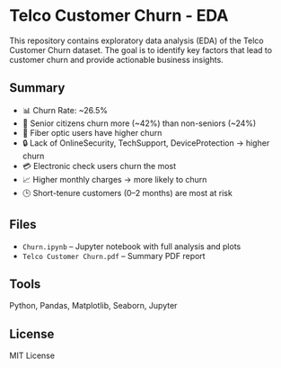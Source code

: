 # Telco Customer Churn - EDA

This repository contains exploratory data analysis (EDA) of the Telco Customer Churn dataset. The goal is to identify key factors that lead to customer churn and provide actionable business insights.

## Summary

- 📊 Churn Rate: ~26.5%
- 🧓 Senior citizens churn more (~42%) than non-seniors (~24%)
- 🔌 Fiber optic users have higher churn
- 🔒 Lack of OnlineSecurity, TechSupport, DeviceProtection → higher churn
- 💳 Electronic check users churn the most
- 📈 Higher monthly charges → more likely to churn
- 🕒 Short-tenure customers (0–2 months) are most at risk

## Files

- `Churn.ipynb` – Jupyter notebook with full analysis and plots  
- `Telco Customer Churn.pdf` – Summary PDF report  

## Tools

Python, Pandas, Matplotlib, Seaborn, Jupyter

## License

MIT License
